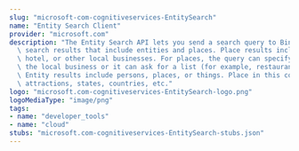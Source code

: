 ```yaml
---
slug: "microsoft-com-cognitiveservices-EntitySearch"
name: "Entity Search Client"
provider: "microsoft.com"
description: "The Entity Search API lets you send a search query to Bing and get back\
  \ search results that include entities and places. Place results include restaurants,\
  \ hotel, or other local businesses. For places, the query can specify the name of\
  \ the local business or it can ask for a list (for example, restaurants near me).\
  \ Entity results include persons, places, or things. Place in this context is tourist\
  \ attractions, states, countries, etc."
logo: "microsoft.com-cognitiveservices-EntitySearch-logo.png"
logoMediaType: "image/png"
tags:
- name: "developer_tools"
- name: "cloud"
stubs: "microsoft.com-cognitiveservices-EntitySearch-stubs.json"
---
```

